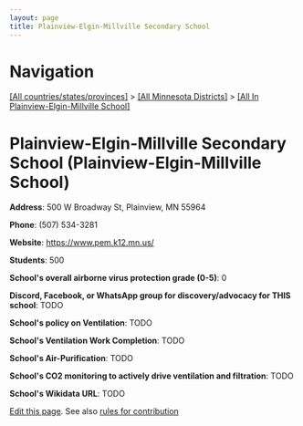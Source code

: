 ```yaml
---
layout: page
title: Plainview-Elgin-Millville Secondary School
---
```

# Navigation

[[All countries/states/provinces]](../../..) > [[All Minnesota Districts]](../..) > [[All In Plainview-Elgin-Millville School]](..)

# Plainview-Elgin-Millville Secondary School (Plainview-Elgin-Millville School)

**Address**: 500 W Broadway St, Plainview, MN 55964

**Phone**: (507) 534-3281

**Website**: <https://www.pem.k12.mn.us/>

**Students**: 500

**School's overall airborne virus protection grade (0-5)**: 0

**Discord, Facebook, or WhatsApp group for discovery/advocacy for THIS school**: TODO

**School's policy on Ventilation**: TODO

**School's Ventilation Work Completion**: TODO

**School's Air-Purification**: TODO

**School's CO2 monitoring to actively drive ventilation and filtration**: TODO

**School's Wikidata URL**: TODO


[Edit this page](https://github.com/ventilate-schools/MN/edit/main/./Plainview-Elgin-Millville_School/Plainview-Elgin-Millville_Secondary_School.md). See also [rules for contribution](../../../contribution-rules/)